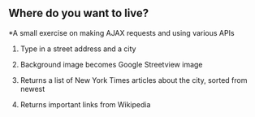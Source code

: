 Where do you want to live?
----------------------------

*A small exercise on making AJAX requests and using various APIs

1. Type in a street address and a city

2. Background image becomes Google Streetview image

3. Returns a list of New York Times articles about the city, sorted from newest

4. Returns important links from Wikipedia

